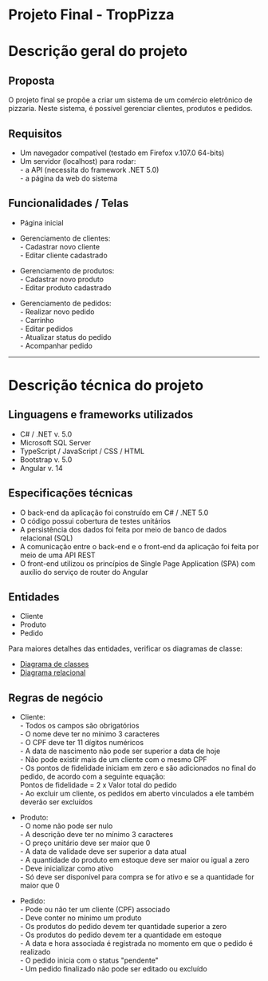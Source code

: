 # Projeto Final - TropPizza

# Descrição geral do projeto

## Proposta
O projeto final se propõe a criar um sistema de um comércio eletrônico de pizzaria.
Neste sistema, é possível gerenciar clientes, produtos e pedidos.  

## Requisitos
- Um navegador compatível (testado em Firefox v.107.0 64-bits)  
- Um servidor (localhost) para rodar:  
\- a API (necessita do framework .NET 5.0)  
\- a página da web do sistema  

## Funcionalidades / Telas
- Página inicial  

- Gerenciamento de clientes:  
\- Cadastrar novo cliente  
\- Editar cliente cadastrado  

- Gerenciamento de produtos:  
\- Cadastrar novo produto  
\- Editar produto cadastrado  

- Gerenciamento de pedidos:  
\- Realizar novo pedido  
\- Carrinho  
\- Editar pedidos  
\- Atualizar status do pedido  
\- Acompanhar pedido  
----
# Descrição técnica do projeto

## Linguagens e frameworks utilizados
- C# / .NET v. 5.0  
- Microsoft SQL Server  
- TypeScript / JavaScript / CSS / HTML  
- Bootstrap v. 5.0  
- Angular v. 14  

## Especificações técnicas
- O back-end da aplicação foi construído em C# / .NET 5.0  
- O código possui cobertura de testes unitários  
- A persistência dos dados foi feita por meio de banco de dados relacional (SQL)  
- A comunicação entre o back-end e o front-end da aplicação foi feita por meio de uma API REST  
- O front-end utilizou os princípios de Single Page Application (SPA) com auxílio do serviço de router do Angular  

## Entidades
- Cliente  
- Produto  
- Pedido  
  
Para maiores detalhes das entidades, verificar os diagramas de classe:  
- [Diagrama de classes](https://github.com/lauterjung/troptech/blob/main/Projeto_Final/TropPizza/documentation/diagrams/class_diagram.svg)  
- [Diagrama relacional](https://github.com/lauterjung/troptech/blob/main/Projeto_Final/TropPizza/documentation/diagrams/sql_diagram.svg)  

## Regras de negócio
- Cliente:  
\- Todos os campos são obrigatórios  
\- O nome deve ter no mínimo 3 caracteres  
\- O CPF deve ter 11 dígitos numéricos  
\- A data de nascimento não pode ser superior a data de hoje  
\- Não pode existir mais de um cliente com o mesmo CPF  
\- Os pontos de fidelidade iniciam em zero e são adicionados no final do pedido, de acordo com a seguinte equação:  
Pontos de fidelidade = 2 x Valor total do pedido  
\- Ao excluir um cliente, os pedidos em aberto vinculados a ele também deverão ser excluídos  

- Produto:  
\- O nome não pode ser nulo  
\- A descrição deve ter no mínimo 3 caracteres  
\- O preço unitário deve ser maior que 0  
\- A data de validade deve ser superior a data atual  
\- A quantidade do produto em estoque deve ser maior ou igual a zero  
\- Deve inicializar como ativo  
\- Só deve ser disponível para compra se for ativo e se a quantidade for maior que 0  

- Pedido:  
\- Pode ou não ter um cliente (CPF) associado  
\- Deve conter no mínimo um produto  
\- Os produtos do pedido devem ter quantidade superior a zero  
\- Os produtos do pedido devem ter a quantidade em estoque  
\- A data e hora associada é registrada no momento em que o pedido é realizado  
\- O pedido inicia com o status "pendente"  
\- Um pedido finalizado não pode ser editado ou excluído  